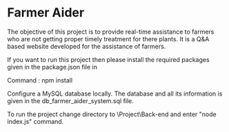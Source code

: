 # Farmer Aider

The objective of this project is to provide real-time assistance to farmers who are not getting proper timely
treatment for there plants. It is a Q&A based website developed for the assistance of farmers.

If you want to run this project then please install the required packages given in the package.json file in

Command : npm install

Configure a MySQL database locally. The database and all its information is given in the db_farmer_aider_system.sql
file.

To run the project change directory to \Project\Back-end and enter "node index.js" command.